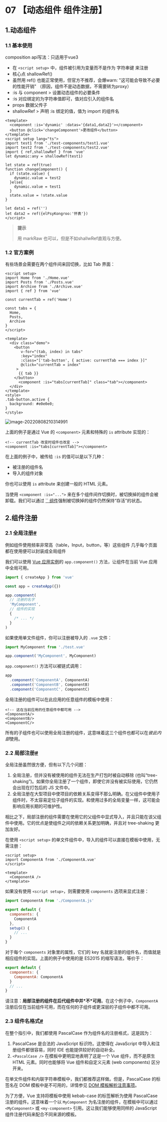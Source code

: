 # 07 【动态组件 组件注册】

## 1.动态组件

### 1.1 基本使用

composition api写法：只适用于vue3

- 在 `<script setup>` 中，组件被引用为变量而不是作为 字符串键 来注册
- 核心点 shallowRef()
- 虽然用 ref() 也能正常使用，但官方不推荐，会爆warn: "这可能会导致不必要的性能开销" （原因，组件不是动态数据，不需要转为proxy）
- :is 与 component   >  设置动态组件的必要条件
- :is 对应绑定的为字符串值即可，值对应引入的组件名
- props 数据父传子
- shallowRef   >  声明 :is 绑定的值，值为 import 的组件名

```vue
<template>
  <component :is='dynamic' :datas='{data1,data2}'></component>
  <button @click='changeComponent'>更改组件</button>
</template>
<script setup lang="ts">
import test1 from './test-components/test1.vue'
import test2 from './test-components/test2.vue'
import { ref,shallowRef } from 'vue'
let dynamic:any = shallowRef(test1)
 
let state = ref(true)
function changeComponent() {
  if (state.value) {
    dynamic.value = test2
  }else{
    dynamic.value = test1
  }
  state.value = !state.value
}
 
let data1 = ref('')
let data2 = ref({elPsyKongroo:'怀表'})
</script>
```

> **提示**
>
> 用 markRaw 也可以，但是不如shallwRef直观与方便。

### 1.2 官方案例

有些场景会需要在两个组件间来回切换，比如 Tab 界面：

```vue
<script setup>
import Home from './Home.vue'
import Posts from './Posts.vue'
import Archive from './Archive.vue'
import { ref } from 'vue'
 
const currentTab = ref('Home')

const tabs = {
  Home,
  Posts,
  Archive
}
</script>

<template>
  <div class="demo">
    <button
       v-for="(tab, index) in tabs"
       :key="index"
       :class="['tab-button', { active: currentTab === index }]"
       @click="currentTab = index"
     >
      {{ tab }}
    </button>
	  <component :is="tabs[currentTab]" class="tab"></component>
  </div>
</template>
<style>
.tab-button.active {
  background: #e0e0e0;
}
</style>
```

![image-20220808210314991](https://i0.hdslb.com/bfs/album/2ebb7dd5ec1d2e46080623849ad437d80f0ef230.png)

上面的例子是通过 Vue 的 `<component>` 元素和特殊的 `is` attribute 实现的：

```vue
<!-- currentTab 改变时组件也改变 -->
<component :is="tabs[currentTab]"></component>
```

在上面的例子中，被传给 `:is` 的值可以是以下几种：

- 被注册的组件名
- 导入的组件对象

你也可以使用 `is` attribute 来创建一般的 HTML 元素。

当使用 `<component :is="...">` 来在多个组件间作切换时，被切换掉的组件会被卸载。我们可以通过 [`` 组件](https://staging-cn.vuejs.org/guide/built-ins/keep-alive.html)强制被切换掉的组件仍然保持“存活”的状态。

## 2.组件注册

### 2.1 全局注册[#](https://staging-cn.vuejs.org/guide/components/registration.html#global-registration)

例如组件使用频率非常高（table，Input，button，等）这些组件 几乎每个页面都在使用便可以封装成全局组件

我们可以使用 [Vue 应用实例](https://staging-cn.vuejs.org/guide/essentials/application.html)的 `app.component()` 方法，让组件在当前 Vue 应用中全局可用。

```js
import { createApp } from 'vue'

const app = createApp({})

app.component(
  // 注册的名字
  'MyComponent',
  // 组件的实现
  {
    /* ... */
  }
)
```

如果使用单文件组件，你可以注册被导入的 `.vue` 文件：

```js
import MyComponent from './test.vue'

app.component('MyComponent', MyComponent)
```

`app.component()` 方法可以被链式调用：

```js
app
  .component('ComponentA', ComponentA)
  .component('ComponentB', ComponentB)
  .component('ComponentC', ComponentC)
```

全局注册的组件可以在此应用的任意组件的模板中使用：

```vue
<!-- 这在当前应用的任意组件中都可用 -->
<ComponentA/>
<ComponentB/>
<ComponentC/>
```

所有的子组件也可以使用全局注册的组件，这意味着这三个组件也都可以在*彼此内部*使用。

### 2.2 局部注册[#](https://staging-cn.vuejs.org/guide/components/registration.html#local-registration)

全局注册虽然很方便，但有以下几个问题：

1. 全局注册，但并没有被使用的组件无法在生产打包时被自动移除 (也叫“tree-shaking”)。如果你全局注册了一个组件，即使它并没有被实际使用，它仍然会出现在打包后的 JS 文件中。
2. 全局注册在大型项目中使项目的依赖关系变得不那么明确。在父组件中使用子组件时，不太容易定位子组件的实现。和使用过多的全局变量一样，这可能会影响应用长期的可维护性。

相比之下，局部注册的组件需要在使用它的父组件中显式导入，并且只能在该父组件中使用。它的优点是使组件之间的依赖关系更加明确，并且对 tree-shaking 更加友好。

在使用 `<script setup>` 的单文件组件中，导入的组件可以直接在模板中使用，无需注册：

```vue
<script setup>
import ComponentA from './ComponentA.vue'
</script>

<template>
  <ComponentA />
</template>
```

如果没有使用 `<script setup>`，则需要使用 `components` 选项来显式注册：

```js
import ComponentA from './ComponentA.js'

export default {
  components: {
    ComponentA
  },
  setup() {
    // ...
  }
}
```

对于每个 `components` 对象里的属性，它们的 key 名就是注册的组件名，而值就是相应组件的实现。上面的例子中使用的是 ES2015 的缩写语法，等价于：

```js
export default {
  components: {
    ComponentA: ComponentA
  }
  // ...
}
```

请注意：**局部注册的组件在后代组件中并\*不\*可用**。在这个例子中，`ComponentA` 注册后仅在当前组件可用，而在任何的子组件或更深层的子组件中都不可用。

### 2.3 组件名格式[#](https://staging-cn.vuejs.org/guide/components/registration.html#component-name-casing)

在整个指引中，我们都使用 PascalCase 作为组件名的注册格式，这是因为：

1. PascalCase 是合法的 JavaScript 标识符。这使得在 JavaScript 中导入和注册组件都很容易，同时 IDE 也能提供较好的自动补全。
2. `<PascalCase />` 在模板中更明显地表明了这是一个 Vue 组件，而不是原生 HTML 元素。同时也能够将 Vue 组件和自定义元素 (web components) 区分开来。

在单文件组件和内联字符串模板中，我们都推荐这样做。但是，PascalCase 的标签名在 DOM 模板中是不可用的，详情参见 [DOM 模板解析注意事项](https://staging-cn.vuejs.org/guide/essentials/component-basics.html#dom-template-parsing-caveats)。

为了方便，Vue 支持将模板中使用 kebab-case 的标签解析为使用 PascalCase 注册的组件。这意味着一个以 `MyComponent` 为名注册的组件，在模板中可以通过 `<MyComponent>` 或 `<my-component>` 引用。这让我们能够使用同样的 JavaScript 组件注册代码来配合不同来源的模板。